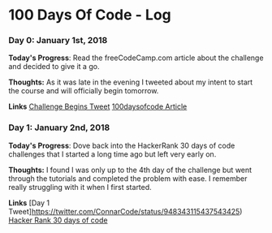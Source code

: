 # 100 Days Of Code - Log

### Day 0: January 1st, 2018

**Today's Progress**: Read the freeCodeCamp.com article about the challenge and decided to give it a go.

**Thoughts:** As it was late in the evening I tweeted about my intent to start the course and will officially begin tomorrow.

**Links** [Challenge Begins Tweet](https://twitter.com/ConnarCode/status/947871649457729537)
          [100daysofcode Article](https://medium.freecodecamp.org/the-crazy-history-of-the-100daysofcode-challenge-and-why-you-should-try-it-for-2018-6c89a76e298d)
          
### Day 1: January 2nd, 2018

**Today's Progress**: Dove back into the HackerRank 30 days of code challenges that I started a long time ago but left very early on.

**Thoughts:** I found I was only up to the 4th day of the challenge but went through the tutorials and completed the problem with ease.
I remember really struggling with it when I first started.

**Links** [Day 1 Tweet]https://twitter.com/ConnarCode/status/948343115437543425)
          [Hacker Rank 30 days of code](https://www.hackerrank.com/domains/tutorials/30-days-of-code)
         

